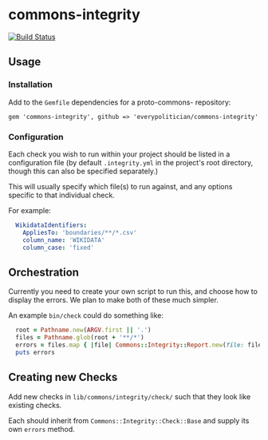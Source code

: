# commons-integrity

[![Build Status](https://travis-ci.org/everypolitician/commons-integrity.svg?branch=master)](https://travis-ci.org/everypolitician/commons-integrity)

## Usage

### Installation

Add to the `Gemfile` dependencies for a proto-commons- repository:

    gem 'commons-integrity', github => 'everypolitician/commons-integrity'

### Configuration

Each check you wish to run within your project should be listed in a
configuration file (by default `.integrity.yml` in the project's root
directory, though this can also be specified separately.)

This will usually specify which file(s) to run against, and any options
specific to that individual check.

For example:

```yaml
  WikidataIdentifiers:
    AppliesTo: 'boundaries/**/*.csv'
    column_name: 'WIKIDATA'
    column_case: 'fixed'
```

## Orchestration

Currently you need to create your own script to run this, and choose how
to display the errors. We plan to make both of these much simpler.

An example `bin/check` could do something like:

```ruby
  root = Pathname.new(ARGV.first || '.')
  files = Pathname.glob(root + '**/*')
  errors = files.map { |file| Commons::Integrity::Report.new(file: file).errors }
  puts errors
```

## Creating new Checks

Add new checks in `lib/commons/integrity/check/` such that they look
like existing checks.

Each should inherit from `Commons::Integrity::Check::Base` and supply
its own `errors` method.
